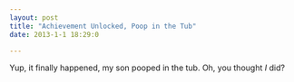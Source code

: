 ```yaml
---
layout: post
title: "Achievement Unlocked, Poop in the Tub"
date: 2013-1-1 18:29:0

---
```


Yup, it finally happened, my son pooped in the tub. Oh, you thought *I* did?
